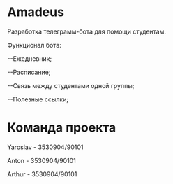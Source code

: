 # Amadeus
Разработка телеграмм-бота для помощи студентам.

Функционал бота:

--Ежедневник;

--Расписание;

--Связь между студентами одной группы;

--Полезные ссылки;


# Команда проекта
Yaroslav - 3530904/90101

Anton - 3530904/90101

Arthur - 3530904/90101
